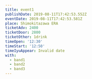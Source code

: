 ```yaml
---
title: event1
publishDate: 2019-08-11T17:42:53.552Z
eventDate: 2019-08-11T17:42:53.581Z
place: Shimokitazawa ERA
ticketAdv: 2400
ticketDoor: 2800
ticketOther: 1drink
timeOpen: '12:30'
timeStart: '12:50'
timeIyuAppear: Invalid date
with:
  - band1
  - band2
  - band3
---
```


